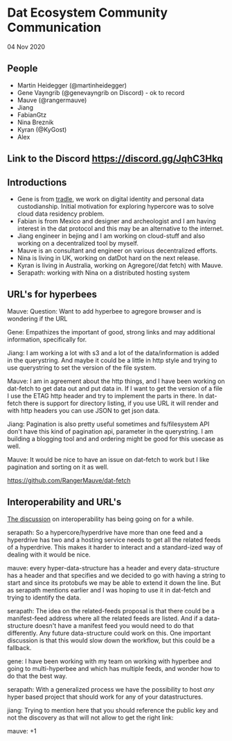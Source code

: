 # Dat Ecosystem Community Communication

04 Nov 2020

## People

- Martin Heidegger (@martinheidegger)
- Gene Vayngrib (@genevayngrib on Discord) - ok to record
- Mauve (@rangermauve)
- Jiang
- FabianGtz
- Nina Breznik
- Kyran (@KyGost)
- Alex

## Link to the Discord https://discord.gg/JqhC3Hkq

## Introductions

- Gene is from [tradle](https://github.com/tradle), we work on digital identity and personal data custodianship. Initial motivation for exploring hypercore was to solve cloud data residency problem. 
- Fabian is from Mexico and designer and archeologist and I am having interest in the dat protocol and this may be an alternative to the internet.
- Jiang engineer in bejing and I am working on cloud-stuff and also working on a decentralized tool by myself.
- Mauve is an consultant and engineer on various decentralized efforts.
- Nina is living in UK, working on datDot hard on the next release.
- Kyran is living in Australia, working on Agregore(/dat fetch) with Mauve.
- Serapath: working with Nina on a distributed hosting system

## URL's for hyperbees

Mauve: Question: Want to add hyperbee to agregore browser and is wondering if the URL 

Gene: Empathizes the important of good, strong links and may additional information, specifically for.

Jiang: I am working a lot with s3 and a lot of the data/information is added in the querystring. And maybe it could be a little in http style and trying to use querystring to set the version of the file system.

Mauve: I am in agreement about the http things, and I have been working on dat-fetch to get data out and put data in. If I want to get the version of a file I use the ETAG http header and try to implement the parts in there. In dat-fetch there is support for directory listing, if you use URL it will render and with http headers you can use JSON to get json data.

Jiang: Pagination is also pretty useful sometimes and fs/filesystem API don't have this kind of pagination api, parameter in the querystring. I am building a blogging tool and and ordering might be good for this usecase as well.

Mauve: It would be nice to have an issue on dat-fetch to work but I like pagination and sorting on it as well.

https://github.com/RangerMauve/dat-fetch

## Interoperability and URL's

[The discussion](https://github.com/datproject/comm-comm/issues/134) on interoperability has being going on for a while.

serapath: So a hypercore/hyperdrive have more than one feed and a hyperdrive has two and a hosting service needs to get all the related feeds of a hyperdrive. This makes it harder to interact and a standard-ized way of dealing with it would be nice.

mauve: every hyper-data-structure has a header and every data-structure has a header and that specifies and we decided to go with having a string to start and since its protobufs we may be able to extend it down the line. But as serapath mentions earlier and I was hoping to use it in dat-fetch and trying to identify the data.

serapath: The idea on the related-feeds proposal is that there could be a manifest-feed address where all the related feeds are listed. And if a data-structure doesn't have a manifest feed you would need to do that differently. Any future data-structure could work on this. One important discussion is that this would slow down the workflow, but this could be a fallback.

gene: I have been working with my team on working with hyperbee and going to multi-hyperbee and which has multiple feeds, and wonder how to do that the best way.

serapath: With a generalized process we have the possibility to host _any_ hyper based project that should work for any of your datastructures.

jiang: Trying to mention here that you should reference the public key and not the discovery as that will not allow to get the right link:

mauve: +1
